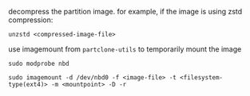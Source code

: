 decompress the partition image. for example, if the image is using zstd compression:

    unzstd <compressed-image-file>
    
use imagemount from `partclone-utils` to temporarily mount the image

    sudo modprobe nbd
     
    sudo imagemount -d /dev/nbd0 -f <image-file> -t <filesystem-type(ext4)> -m <mountpoint> -D -r
